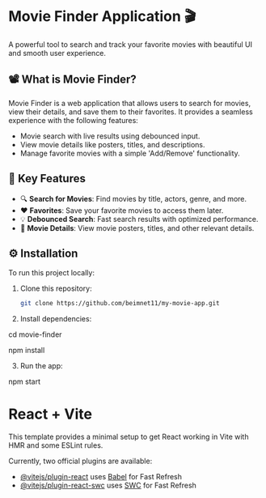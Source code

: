 # Movie Finder Application 🎬

A powerful tool to search and track your favorite movies with beautiful UI and smooth user experience.

## 📽️ What is Movie Finder?

Movie Finder is a web application that allows users to search for movies, view their details, and save them to their favorites. It provides a seamless experience with the following features:

- Movie search with live results using debounced input.
- View movie details like posters, titles, and descriptions.
- Manage favorite movies with a simple 'Add/Remove' functionality.

## 🌟 Key Features

- 🔍 **Search for Movies**: Find movies by title, actors, genre, and more.
- ❤️ **Favorites**: Save your favorite movies to access them later.
- 💡 **Debounced Search**: Fast search results with optimized performance.
- 🎥 **Movie Details**: View movie posters, titles, and other relevant details.

## ⚙️ Installation

To run this project locally:

1. Clone this repository:

   ```bash
   git clone https://github.com/beimnet11/my-movie-app.git

2. Install dependencies:

cd movie-finder

npm install

3. Run the app:

  npm start

# React + Vite

This template provides a minimal setup to get React working in Vite with HMR and some ESLint rules.

Currently, two official plugins are available:

- [@vitejs/plugin-react](https://github.com/vitejs/vite-plugin-react/blob/main/packages/plugin-react/README.md) uses [Babel](https://babeljs.io/) for Fast Refresh
- [@vitejs/plugin-react-swc](https://github.com/vitejs/vite-plugin-react-swc) uses [SWC](https://swc.rs/) for Fast Refresh
